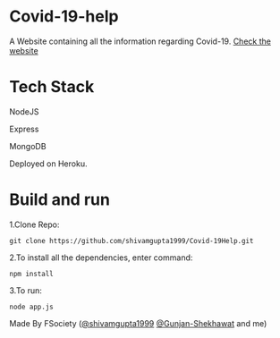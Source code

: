 # Covid-19-help
A Website containing all the information regarding Covid-19. [Check the website](https://covid-19help.herokuapp.com/)

# Tech Stack
NodeJS

Express

MongoDB

Deployed on Heroku.

# Build and run
1.Clone Repo:

    git clone https://github.com/shivamgupta1999/Covid-19Help.git
    
2.To install all the dependencies, enter command:
    
    npm install
    
3.To run:
    
    node app.js

Made By
FSociety ([@shivamgupta1999](https://github.com/shivamgupta1999) [@Gunjan-Shekhawat](https://github.com/Gunjan-Shekhawat) and me)
